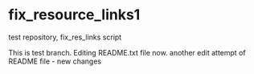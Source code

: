 # fix_resource_links1
test repository, fix_res_links script

This is test branch. Editing README.txt file now.
another edit attempt of README file - new changes